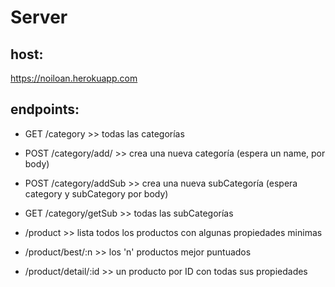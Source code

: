 # Server
 
## host:
https://noiloan.herokuapp.com

## endpoints:

- GET /category >> todas las categorías
- POST /category/add/  >> crea una nueva categoría (espera un name, por body)
- POST /category/addSub >> crea una nueva subCategoría (espera category y subCategory por body)
- GET /category/getSub >> todas las subCategorías

- /product   >> lista todos los productos con algunas propiedades minimas
- /product/best/:n   >> los 'n' productos mejor puntuados
- /product/detail/:id   >> un producto por ID con todas sus propiedades
